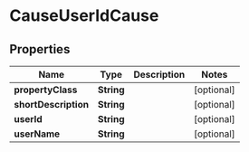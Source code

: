 

# CauseUserIdCause


## Properties

| Name | Type | Description | Notes |
|------------ | ------------- | ------------- | -------------|
|**propertyClass** | **String** |  |  [optional] |
|**shortDescription** | **String** |  |  [optional] |
|**userId** | **String** |  |  [optional] |
|**userName** | **String** |  |  [optional] |




